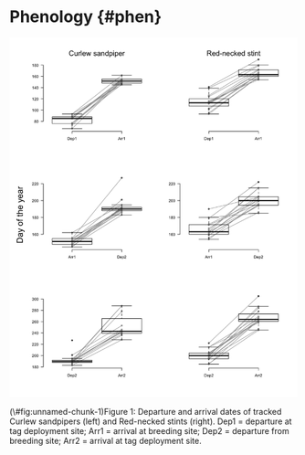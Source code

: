 # Phenology {#phen}

<div class="figure">
<img src="02-phenology_files/figure-html/unnamed-chunk-1-1.png" alt="Figure 1: Departure and arrival dates of tracked Curlew sandpipers (left) and Red-necked stints (right). Dep1 = departure at tag deployment site; Arr1 = arrival at breeding site; Dep2 = departure from breeding site; Arr2 = arrival at tag deployment site." width="768" />
<p class="caption">(\#fig:unnamed-chunk-1)Figure 1: Departure and arrival dates of tracked Curlew sandpipers (left) and Red-necked stints (right). Dep1 = departure at tag deployment site; Arr1 = arrival at breeding site; Dep2 = departure from breeding site; Arr2 = arrival at tag deployment site.</p>
</div>
